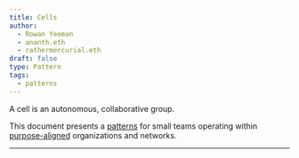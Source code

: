 ```yaml
---
title: Cells
author:
  - Rowan Yeoman
  - ananth.eth
  - rathermercurial.eth
draft: false
type: Pattern
tags:
  - patterns
---
```


A cell is an autonomous, collaborative group.

This document presents a [patterns](notes/dao-primitives/patterns/patterns.md) for small teams operating within [purpose-aligned](notes/dao-primitives/Purpose.md) organizations and networks.

---

